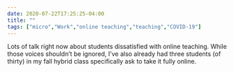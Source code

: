```yaml
---
date: 2020-07-22T17:25:25-04:00
title: ""
tags: ["micro","Work","online teaching","teaching","COVID-19"]
---
```

Lots of talk right now about students dissatisfied with online teaching. While those voices shouldn’t be ignored, I’ve also already had three students (of thirty) in my fall hybrid class specifically ask to take it fully online.
